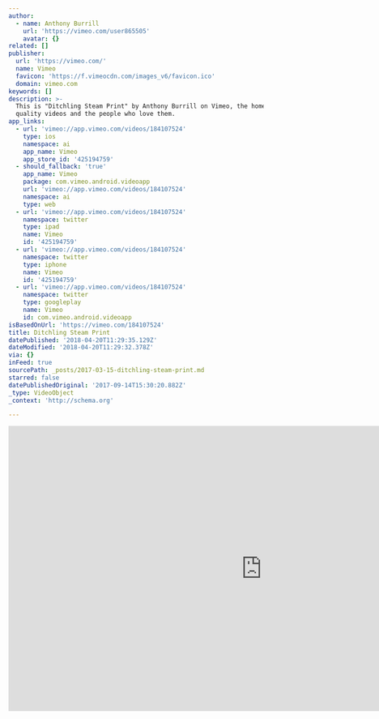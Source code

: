 ```yaml
---
author:
  - name: Anthony Burrill
    url: 'https://vimeo.com/user865505'
    avatar: {}
related: []
publisher:
  url: 'https://vimeo.com/'
  name: Vimeo
  favicon: 'https://f.vimeocdn.com/images_v6/favicon.ico'
  domain: vimeo.com
keywords: []
description: >-
  This is "Ditchling Steam Print" by Anthony Burrill on Vimeo, the home for high
  quality videos and the people who love them.
app_links:
  - url: 'vimeo://app.vimeo.com/videos/184107524'
    type: ios
    namespace: ai
    app_name: Vimeo
    app_store_id: '425194759'
  - should_fallback: 'true'
    app_name: Vimeo
    package: com.vimeo.android.videoapp
    url: 'vimeo://app.vimeo.com/videos/184107524'
    namespace: ai
    type: web
  - url: 'vimeo://app.vimeo.com/videos/184107524'
    namespace: twitter
    type: ipad
    name: Vimeo
    id: '425194759'
  - url: 'vimeo://app.vimeo.com/videos/184107524'
    namespace: twitter
    type: iphone
    name: Vimeo
    id: '425194759'
  - url: 'vimeo://app.vimeo.com/videos/184107524'
    namespace: twitter
    type: googleplay
    name: Vimeo
    id: com.vimeo.android.videoapp
isBasedOnUrl: 'https://vimeo.com/184107524'
title: Ditchling Steam Print
datePublished: '2018-04-20T11:29:35.129Z'
dateModified: '2018-04-20T11:29:32.378Z'
via: {}
inFeed: true
sourcePath: _posts/2017-03-15-ditchling-steam-print.md
starred: false
datePublishedOriginal: '2017-09-14T15:30:20.882Z'
_type: VideoObject
_context: 'http://schema.org'

---
```

<iframe src="https://cdn.embedly.com/widgets/media.html?src=https%3A%2F%2Fplayer.vimeo.com%2Fvideo%2F184107524&amp;url=https%3A%2F%2Fvimeo.com%2F184107524&amp;image=https%3A%2F%2Fi.vimeocdn.com%2Fvideo%2F593508776_1280.jpg&amp;key=b7d04c9b404c499eba89ee7072e1c4f7&amp;type=text%2Fhtml&amp;schema=vimeo" width="1000" height="563" scrolling="no" frameborder="0" allowfullscreen="" style=""></iframe>